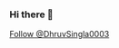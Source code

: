 ### Hi there 👋

<!--
**DhruvSingla003/DhruvSingla003** is a ✨ _special_ ✨ repository because its `README.md` (this file) appears on your GitHub profile.

Here are some ideas to get you started:

- 🔭 I’m currently working on ...
- 🌱 I’m currently learning ...
- 👯 I’m looking to collaborate on ...
- 🤔 I’m looking for help with ...
- 💬 Ask me about ...
- 📫 How to reach me: ...
- 😄 Pronouns: ...
- ⚡ Fun fact: ...
-->

<a href="https://twitter.com/DhruvSingla0003?ref_src=twsrc%5Etfw" class="twitter-follow-button" data-show-count="false">Follow @DhruvSingla0003</a><script async src="https://platform.twitter.com/widgets.js" charset="utf-8"></script>
